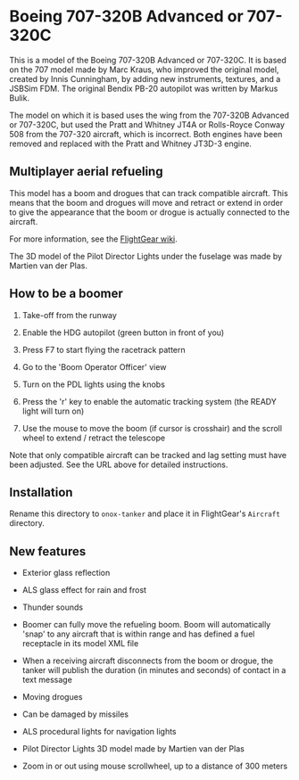 Boeing 707-320B Advanced or 707-320C
====================================

This is a model of the Boeing 707-320B Advanced or 707-320C. It is based
on the 707 model made by Marc Kraus, who improved the original model, created
by Innis Cunningham, by adding new instruments, textures, and a JSBSim FDM.
The original Bendix PB-20 autopilot was written by Markus Bulik.

The model on which it is based uses the wing from the 707-320B Advanced or
707-320C, but used the Pratt and Whitney JT4A or Rolls-Royce Conway 508 from
the 707-320 aircraft, which is incorrect. Both engines have been removed
and replaced with the Pratt and Whitney JT3D-3 engine.

Multiplayer aerial refueling
----------------------------

This model has a boom and drogues that can track compatible aircraft. This means
that the boom and drogues will move and retract or extend in order to give
the appearance that the boom or drogue is actually connected to the aircraft.

For more information, see the [FlightGear wiki][url-fg-wiki-aar].

The 3D model of the Pilot Director Lights under the fuselage was made by
Martien van der Plas.

How to be a boomer
------------------

1. Take-off from the runway

2. Enable the HDG autopilot (green button in front of you)

3. Press F7 to start flying the racetrack pattern

4. Go to the 'Boom Operator Officer' view

5. Turn on the PDL lights using the knobs

6. Press the 'r' key to enable the automatic tracking system (the READY light will turn on)

7. Use the mouse to move the boom (if cursor is crosshair) and the scroll wheel to extend / retract the telescope

Note that only compatible aircraft can be tracked and lag setting must have been adjusted. See the URL above for detailed instructions.

Installation
------------

Rename this directory to `onox-tanker` and place it in FlightGear's `Aircraft`
directory.

New features
------------

* Exterior glass reflection

* ALS glass effect for rain and frost

* Thunder sounds

* Boomer can fully move the refueling boom. Boom will automatically 'snap'
  to any aircraft that is within range and has defined a fuel receptacle in
  its model XML file

* When a receiving aircraft disconnects from the boom or drogue, the tanker
  will publish the duration (in minutes and seconds) of contact in a text
  message

* Moving drogues

* Can be damaged by missiles

* ALS procedural lights for navigation lights

* Pilot Director Lights 3D model made by Martien van der Plas

* Zoom in or out using mouse scrollwheel, up to a distance of 300 meters

  [url-fg-wiki-aar]: http://wiki.flightgear.org/Multiplayer_Aerial_refueling
